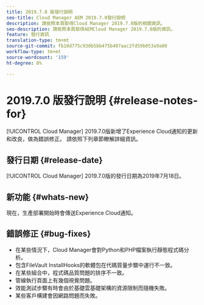 ```yaml
---
title: 2019.7.0 版發行說明
seo-title: Cloud Manager AEM 2019.7.0發行說明
description: 請依照本頁取得Cloud Manager 2019.7.0版的相關資訊。
seo-description: 請依照本頁取得AEMCloud Manager 2019.7.0版的資訊。
feature: 發行資訊
translation-type: tm+mt
source-git-commit: fb10d775c930b5bb475b497aac2fd59b053a9a00
workflow-type: tm+mt
source-wordcount: '159'
ht-degree: 8%

---
```


# 2019.7.0 版發行說明 {#release-notes-for}

[!UICONTROL Cloud Manager] 2019.7.0版新增了Experience Cloud通知的更新和改良，做為錯誤修正。 請依照下列章節瞭解詳細資訊。

## 發行日期 {#release-date}

[!UICONTROL Cloud Manager] 2019.7.0版的發行日期為2019年7月18日。

## 新功能 {#whats-new}

現在，生產部署開始時會傳送Experience Cloud通知。

## 錯誤修正 {#bug-fixes}

* 在某些情況下，Cloud Manager會對Python和PHP檔案執行靜態程式碼分析。
* 包含FileVault InstallHooks的軟體包在代碼質量步驟中運行不一致。
* 在某些組合中，程式碼品質問題的排序不一致。
* 管線執行頁面上有幾個視覺問題。
* 效能測試步驟有時會由於基礎雲基礎架構的資源限制而隨機失敗。
* 某些客戶構建會因網路問題而失敗。